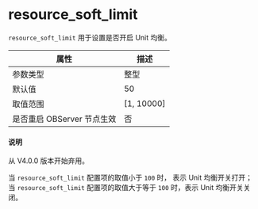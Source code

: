 resource_soft_limit 
========================================

`resource_soft_limit` 用于设置是否开启 Unit 均衡。


|      **属性**      |    **描述**    |
|------------------|--------------|
| 参数类型             | 整型           |
| 默认值              | 50           |
| 取值范围             | \[1, 10000\] |
| 是否重启 OBServer 节点生效 | 否            |

<main id="notice" type='explain'>
  <h4>说明</h4>
  <p>从 V4.0.0 版本开始弃用。</p>
</main>


当 `resource_soft_limit` 配置项的取值小于 `100` 时， 表示 Unit 均衡开关打开；当 `resource_soft_limit` 配置项的取值大于等于 `100` 时，表示 Unit 均衡开关关闭。

